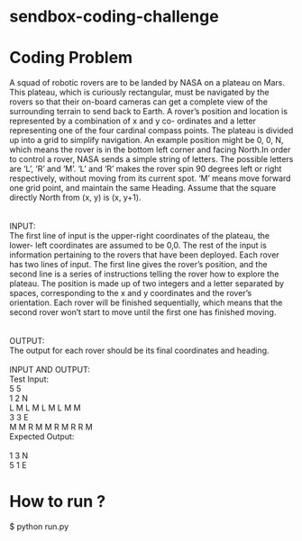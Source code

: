 # sendbox-coding-challenge
<h1> Coding Problem </h1>

A squad of robotic rovers are to be landed by NASA on a plateau on Mars. This plateau, which
is curiously rectangular, must be navigated by the rovers so that their on-board cameras can get
a complete view of the surrounding terrain to send back to Earth. A rover’s position and location
is represented by a combination of x and y co- ordinates and a letter representing one of the
four cardinal compass points. The plateau is divided up into a grid to simplify navigation.
An example position might be 0, 0, N, which means the rover is in the bottom left corner and
facing North.In order to control a rover, NASA sends a simple string of letters. The possible
letters are ‘L’, ‘R’ and ‘M’. ‘L’ and ‘R’ makes the rover spin 90 degrees left or right respectively,
without moving from its current spot. ‘M’ means move forward one grid point, and maintain the
same Heading. Assume that the square directly North from (x, y) is (x, y+1).
<br><br><br>
INPUT: <br>
The first line of input is the upper-right coordinates of the plateau, the lower- left coordinates are
assumed to be 0,0. The rest of the input is information pertaining to the rovers that have been
deployed. Each rover has two lines of input. The first line gives the rover’s position, and the
second line is a series of instructions telling the rover how to explore the plateau. The position is
made up of two integers and a letter separated by spaces, corresponding to the x and y
coordinates and the rover’s orientation. Each rover will be finished sequentially, which means
that the second rover won’t start to move until the first one has finished moving.
<br><br><br>
OUTPUT: <br>
The output for each rover should be its final coordinates and heading.<br><br>
INPUT AND OUTPUT:<br>
Test Input:<br>
5 5 <br>
1 2 N <br>
L M L M L M L M M <br>
3 3 E <br>
M M R M M R M R R M<br>
Expected Output: <br><br>
1 3 N <br>
5 1 E <br>


# How to run ?
$ python run.py
